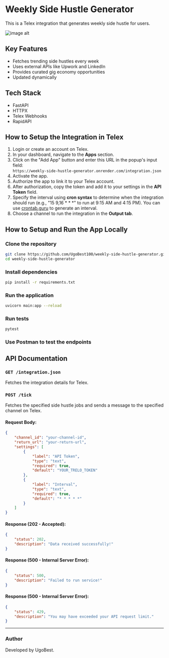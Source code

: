 # Weekly Side Hustle Generator
 This is a Telex integration that generates weekly side hustle for users.

   ![image alt](https://github.com/telexintegrations/Weekly-Side-Hustle-Generator/blob/6162adab4d95a6d0cc096677d27e4fa84348ab94/e34feed0-f174-4a58-a398-8e9c0a3c0693.JPG)

## Key Features
- Fetches trending side hustles every week
- Uses external APIs like Upwork and LinkedIn
- Provides curated gig economy opportunities
- Updated dynamically

## Tech Stack
- FastAPI
- HTTPX
- Telex Webhooks
- RapidAPI

## How to Setup the Integration in Telex
1. Login or create an account on Telex.
2. In your dashboard, navigate to the **Apps** section.
3. Click on the "Add App" button and enter this URL in the popup's input field:  
   `https://weekly-side-hustle-generator.onrender.com/integration.json`
4. Activate the app.
5. Authorize the app to link it to your Telex account.
6. After authorization, copy the token and add it to your settings in the **API Token** field.
7. Specify the interval using **cron syntax** to determine when the integration should run (e.g., "15 9,16 * * *" to run at 9:15 AM and 4:15 PM). You can use [crontab.guru](https://crontab.guru) to generate an interval.
8. Choose a channel to run the integration in the **Output tab**.

## How to Setup and Run the App Locally

### Clone the repository
```bash
git clone https://github.com/UgoBest100/weekly-side-hustle-generator.git
cd weekly-side-hustle-generator
```

### Install dependencies
```bash
pip install -r requirements.txt
```

### Run the application
```bash
uvicorn main:app --reload
```

### Run tests
```bash
pytest
```

### Use Postman to test the endpoints

## API Documentation

### `GET /integration.json`
Fetches the integration details for Telex.

### `POST /tick`
Fetches the specified side hustle jobs and sends a message to the specified channel on Telex.

#### Request Body:
```json
{
    "channel_id": "your-channel-id",
    "return_url": "your-return-url",
    "settings": [
        {
            "label": "API Token",
            "type": "text",
            "required": true,
            "default": "YOUR_TRELO_TOKEN"
        },
        {
            "label": "Interval",
            "type": "text",
            "required": true,
            "default": "* * * * *"
        }
    ]
}
```

#### Response (202 - Accepted):
```json
{
    "status": 202,
    "description": "Data received successfully!"
}
```

#### Response (500 - Internal Server Error):
```json
{
    "status": 500,
    "description": "Failed to run service!"
}
```

#### Response (500 - Internal Server Error):
```json
{
    "status": 429,
    "description": "You may have exceeded your API request limit."
}
```

---

### Author
Developed by UgoBest.

